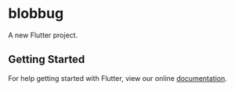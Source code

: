 # blobbug

A new Flutter project.

## Getting Started

For help getting started with Flutter, view our online
[documentation](https://flutter.io/).

